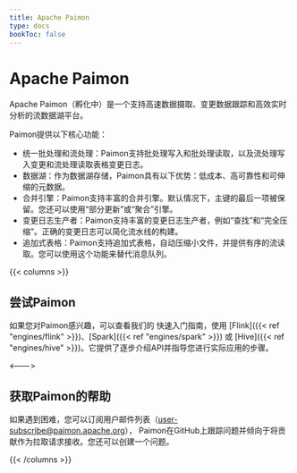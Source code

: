 ```yaml
---
title: Apache Paimon
type: docs
bookToc: false
---
```

<!--
Licensed to the Apache Software Foundation (ASF) under one
or more contributor license agreements.  See the NOTICE file
distributed with this work for additional information
regarding copyright ownership.  The ASF licenses this file
to you under the Apache License, Version 2.0 (the
"License"); you may not use this file except in compliance
with the License.  You may obtain a copy of the License at

  http://www.apache.org/licenses/LICENSE-2.0

Unless required by applicable law or agreed to in writing,
software distributed under the License is distributed on an
"AS IS" BASIS, WITHOUT WARRANTIES OR CONDITIONS OF ANY
KIND, either express or implied.  See the License for the
specific language governing permissions and limitations
under the License.
-->

# Apache Paimon

Apache Paimon（孵化中）是一个支持高速数据摄取、变更数据跟踪和高效实时分析的流数据湖平台。

Paimon提供以下核心功能：

* 统一批处理和流处理：Paimon支持批处理写入和批处理读取，以及流处理写入变更和流处理读取表格变更日志。
* 数据湖：作为数据湖存储，Paimon具有以下优势：低成本、高可靠性和可伸缩的元数据。
* 合并引擎：Paimon支持丰富的合并引擎。默认情况下，主键的最后一项被保留。您还可以使用“部分更新”或“聚合”引擎。
* 变更日志生产者：Paimon支持丰富的变更日志生产者，例如“查找”和“完全压缩”。正确的变更日志可以简化流水线的构建。
* 追加式表格：Paimon支持追加式表格，自动压缩小文件，并提供有序的流读取。您可以使用这个功能来替代消息队列。

{{< columns >}}

## 尝试Paimon

如果您对Paimon感兴趣，可以查看我们的 快速入门指南，使用 [Flink]({{< ref "engines/flink" >}})、[Spark]({{< ref "engines/spark" >}}) 或 [Hive]({{< ref "engines/hive" >}})。它提供了逐步介绍API并指导您进行实际应用的步骤。

<--->

## 获取Paimon的帮助

如果遇到困难，您可以订阅用户邮件列表（user-subscribe@paimon.apache.org）， Paimon在GitHub上跟踪问题并倾向于将贡献作为拉取请求接收。您还可以创建一个问题。

{{< /columns >}}
